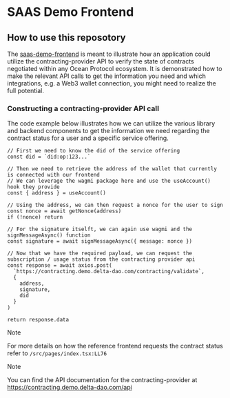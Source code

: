 # SAAS Demo Frontend

## How to use this reposotory

The [saas-demo-frontend](https://saas.demo.delta-dao.com) is meant to illustrate how an application could utilize the contracting-provider API to verify the state of contracts negotiated within any Ocean Protocol ecosystem.
It is demonstrated how to make the relevant API calls to get the information you need and which integrations, e.g. a Web3 wallet connection, you might need to realize the full potential.

### Constructing a contracting-provider API call

The code example below illustrates how we can utilize the various library and backend components to get the information we need regarding the contract status for a user and a specific service offering.

```tsx
// First we need to know the did of the service offering
const did = `did:op:123...`

// Then we need to retrieve the address of the wallet that currently is connected with our frontend
// We can leverage the wagmi package here and use the useAccount() hook they provide
const { address } = useAccount()

// Using the address, we can then request a nonce for the user to sign
const nonce = await getNonce(address)
if (!nonce) return

// For the signature itselft, we can again use wagmi and the signMessageAsync() function
const signature = await signMessageAsync({ message: nonce })

// Now that we have the required payload, we can request the subscription / usage status from the contracting provider api
const response = await axios.post(
  `https://contracting.demo.delta-dao.com/contracting/validate`,
  {
    address,
    signature,
    did
  }
)

return response.data
```

> [!NOTE]  
> For more details on how the reference frontend requests the contract status refer to `/src/pages/index.tsx:LL76`

> [!NOTE]  
> You can find the API documentation for the contracting-provider at https://contracting.demo.delta-dao.com/api
